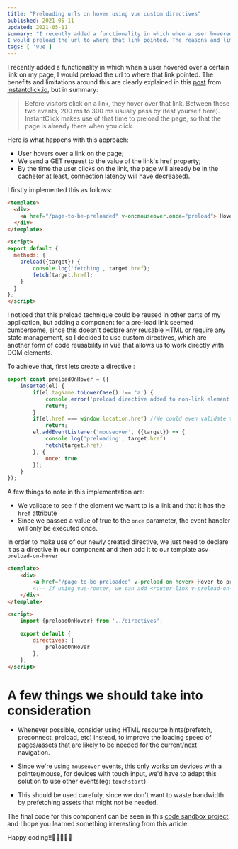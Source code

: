 ```yaml
---
title: "Preloading urls on hover using vue custom directives"
published: 2021-05-11
updated: 2021-05-11
summary: "I recently added a functionality in which when a user hovered over a certain link on my page,
I would preload the url to where that link pointed. The reasons and limi....."
tags: [ 'vue']
---
```


I recently added a functionality in which when a user hovered over a certain link on my page,
I would preload the url to where that link pointed.
The benefits and limitations around this are clearly explained in this [post](http://instantclick.io/) from [instantclick.io](http://instantclick.io/), 
but in summary:

> Before visitors click on a link, they hover over that link. Between these two events, 200 ms to 300 ms usually pass by (test yourself here). InstantClick makes use of that time to preload the page, so that the page is already there when you click.

Here is what happens with this approach:
- User hovers over a link on the page;
- We send a GET request to the value of the link's href property;
- By the time the user clicks on the link, the page will already be in the cache(or at least, connection latency will have decreased).

I firstly implemented this as follows:

```html
<template>
  <div>
    <a href="/page-to-be-preloaded" v-on:mouseover.once="preload"> Hover over me to preload</a>
  </div>
</template>

<script>
export default {
  methods: {
    preload({target}) {
        console.log('fetching', target.href);
        fetch(target.href);
    }
  }
};
</script>
```

I noticed that this preload technique could be reused in other parts of my application, but adding
a component for a pre-load link seemed cumbersome, since this doesn't declare any reusable HTML
or require any state management, so I decided to use custom directives, which are another form of code reusability in vue that
allows us to work directly with DOM elements.

To achieve that, first lets create a directive :
```javascript
export const preloadOnHover = ({
    inserted(el) {
        if(el.tagName.toLowerCase() !== 'a') {
            console.error('preload directive added to non-link element');
            return;
        }
        if(el.href === window.location.href) //We could even validate the url here.
            return;
        el.addEventListener('mouseover', ({target}) => {
            console.log('preloading', target.href)
            fetch(target.href)
        }, {
            once: true
        });
    }
});
```

A few things to note in this implementation are:
-  We validate to see if the element we want to is a link and that it has the `href` attribute
-  Since we passed a value of true to the `once` parameter, the event handler will only be executed once.


In order to make use of our newly created directive, we just need to declare it as a directive in our component
and then add it to our template as`v-preload-on-hover`
```html
<template>
    <div>
        <a href="/page-to-be-preloaded" v-preload-on-hover> Hover to preload</a>
        <!-- If using vue-router, we can add <router-link v-preload-on-hover></router-link> > -->
    </div>
</template>

<script>
    import {preloadOnHover} from '../directives';

    export default {
        directives: {
            preloadOnHover
        },
    };
</script>
```


# A few things we should take into consideration

- Whenever possible, consider using HTML resource hints(prefetch, preconnect, preload, etc) instead, to improve 
   the loading speed of pages/assets that are likely to be needed for the current/next navigation.

- Since we're using `mouseover` events, this only works on devices with a pointer/mouse, for devices with touch input,
we'd have to adapt this solution to use other events(eg: `touchstart`)

- This should be used carefuly, since we don't want to waste bandwidth by prefetching assets that might not be needed.
    

The final code for this component can be seen in this [code sandbox project](https://codesandbox.io/s/wizardly-aryabhata-160c5?file=/src/components/HelloWorld.vue:0-220), and I hope you learned something interesting from this article.

Happy coding!!🚀🚀🚀🚀🚀
